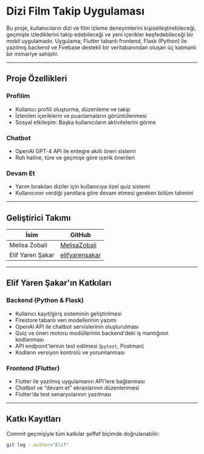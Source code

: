 # Dizi Film Takip Uygulaması

Bu proje, kullanıcıların dizi ve film izleme deneyimlerini kişiselleştirebileceği, geçmişte izlediklerini takip edebileceği ve yeni içerikler keşfedebileceği bir mobil uygulamadır. Uygulama; Flutter tabanlı frontend, Flask (Python) ile yazılmış backend ve Firebase destekli bir veritabanından oluşan üç katmanlı bir mimariye sahiptir.

---

## Proje Özellikleri

### Profilim
- Kullanıcı profili oluşturma, düzenleme ve takip
- İzlenilen içeriklerin ve puanlamaların görüntülenmesi
- Sosyal etkileşim: Başka kullanıcıların aktivitelerini görme

### Chatbot
- OpenAI GPT-4 API ile entegre akıllı öneri sistemi
- Ruh haline, türe ve geçmişe göre içerik önerileri

### Devam Et
- Yarım bırakılan diziler için kullanıcıya özel quiz sistemi
- Kullanıcının verdiği yanıtlara göre devam etmesi gereken bölüm tahmini

---

## Geliştirici Takımı

| İsim | GitHub |
|------|--------|
| Melisa Zobali | [MelisaZobali](https://github.com/MelisaZobali) |
| Elif Yaren Şakar | [elifyarensakar](https://github.com/elifyarensakar) |

---

## Elif Yaren Şakar'ın Katkıları

### Backend (Python & Flask)
- Kullanıcı kayıt/giriş sisteminin geliştirilmesi
- Firestore tabanlı veri modellerinin yazımı
- OpenAI API ile chatbot servislerinin oluşturulması
- Quiz ve öneri motoru modüllerinin backend'deki iş mantığının kodlanması
- API endpoint'lerinin test edilmesi (`pytest`, Postman)
- Kodların versiyon kontrolü ve yorumlanması

###  Frontend (Flutter)
- Flutter ile yazılmış uygulamanın API'lere bağlanması
- Chatbot ve “devam et” ekranlarının düzenlenmesi
- Flutter’da test senaryolarının yazılması

---

## Katkı Kayıtları

Commit geçmişiyle tüm katkılar şeffaf biçimde doğrulanabilir:
```bash
git log --author="Elif"
